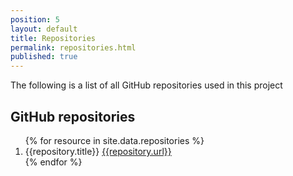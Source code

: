 ```yaml
---
position: 5
layout: default
title: Repositories
permalink: repositories.html
published: true
---
```

The following is a list of all GitHub repositories used in this project

## GitHub repositories
<ol>
{% for resource in site.data.repositories %}
<li>{{repository.title}} <a href="{{repository.url}}">{{repository.url}}</a></li>
{% endfor %}
</ol>
